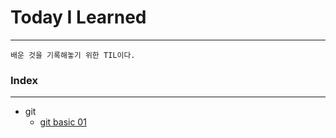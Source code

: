# Today I Learned
---

    배운 것을 기록해놓기 위한 TIL이다.

### Index
---
- git
    - [git basic 01](https://github.com/Cheolyong-Kim/TIL/blob/master/TIL_day1.md)
    